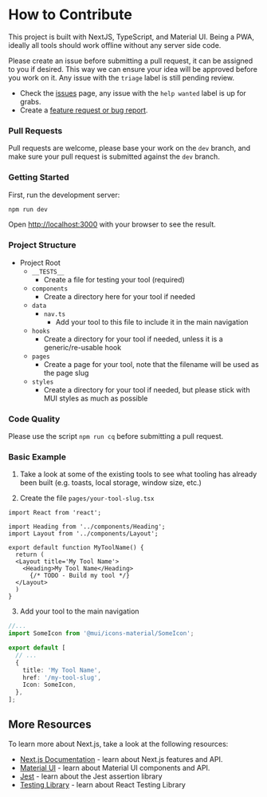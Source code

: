 # How to Contribute

This project is built with NextJS, TypeScript, and Material UI. Being a PWA, ideally all tools should work offline without any server side code.

Please create an issue before submitting a pull request, it can be assigned to you if desired. This way we can ensure your idea will be approved before you work on it. Any issue with the `triage` label is still pending review.

- Check the [issues](https://github.com/developertools-tech/developertools.tech/issues) page, any issue with the `help wanted` label is up for grabs.
- Create a [feature request or bug report](https://github.com/developertools-tech/developertools.tech/issues/new/choose).

### Pull Requests

Pull requests are welcome, please base your work on the `dev` branch, and make sure your pull request is submitted against the `dev` branch.

### Getting Started

First, run the development server:

```bash
npm run dev
```

Open [http://localhost:3000](http://localhost:3000) with your browser to see the result.

### Project Structure

- Project Root
  - `__TESTS__`
    - Create a file for testing your tool (required)
  - `components`
    - Create a directory here for your tool if needed
  - `data`
    - `nav.ts`
      - Add your tool to this file to include it in the main navigation
  - `hooks`
    - Create a directory for your tool if needed, unless it is a generic/re-usable hook
  - `pages`
    - Create a page for your tool, note that the filename will be used as the page slug
  - `styles`
    - Create a directory for your tool if needed, but please stick with MUI styles as much as possible

### Code Quality

Please use the script `npm run cq` before submitting a pull request.

### Basic Example

1. Take a look at some of the existing tools to see what tooling has already been built (e.g. toasts, local storage, window size, etc.)

2. Create the file `pages/your-tool-slug.tsx`

  ```tsx
  import React from 'react';

  import Heading from '../components/Heading';
  import Layout from '../components/Layout';

  export default function MyToolName() {
    return (
    <Layout title='My Tool Name'>
      <Heading>My Tool Name</Heading>
        {/* TODO - Build my tool */}
    </Layout>
    )
  }
  ```

3. Add your tool to the main navigation

  ```ts
  //...
  import SomeIcon from '@mui/icons-material/SomeIcon';

  export default [
    // ...
    {
      title: 'My Tool Name',
      href: '/my-tool-slug',
      Icon: SomeIcon,
    },
  ];
  ```

## More Resources

To learn more about Next.js, take a look at the following resources:

- [Next.js Documentation](https://nextjs.org/docs) - learn about Next.js features and API.
- [Material UI](https://mui.com/material-ui) - learn about Material UI components and API.
- [Jest](https://jestjs.io/docs/getting-started) - learn about the Jest assertion library
- [Testing Library](https://testing-library.com/docs/react-testing-library/intro) - learn about React Testing Library
